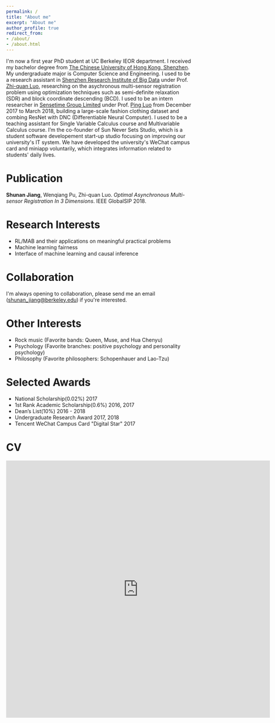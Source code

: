 ```yaml
---
permalink: /
title: "About me"
excerpt: "About me"
author_profile: true
redirect_from:
- /about/
- /about.html
---
```


I'm now a first year PhD student at UC Berkeley IEOR department. I received my bachelor degree from [The Chinese University of Hong Kong, Shenzhen](http://www.cuhk.edu.cn/en). My undergraduate major is Computer Science and Engineering. I used to be a research assistant in [Shenzhen Research Institute of Big Data](http://www.sribd.cn/index.php/en/) under Prof. [Zhi-quan Luo](https://scholar.google.com/citations?user=dW3gcXoAAAAJ&hl=zh-CN), researching on the asychronous multi-sensor registration problem using optimization techniques such as semi-definite relaxation (SDR) and block coordinate descending (BCD). I used to be an intern researcher in [Sensetime Group Limited](https://www.sensetime.com/) under Prof. [Ping Luo](https://scholar.google.com.hk/citations?user=aXdjxb4AAAAJ&hl=zh-CN) from December 2017 to March 2018, building a large-scale fashion clothing dataset and combing ResNet with DNC (Differentiable Neural Computer). I used to be a teaching assistant for Single Variable Calculus course and Multivariable Calculus course. I’m the co-founder of Sun Never Sets Studio, which is a student software developement start-up studio focusing on improving our university's IT system. We have developed the university's WeChat campus card and miniapp voluntarily, which integrates information related to students' daily lives.

# Publication
**Shunan Jiang**, Wenqiang Pu, Zhi-quan Luo. *Optimal Asynchronous Multi-sensor Registration In 3 Dimensions*. IEEE GlobalSIP 2018.

# Research Interests
* RL/MAB and their applications on meaningful practical problems
* Machine learning fairness
* Interface of machine learning and causal inference

# Collaboration
I'm always opening to collaboration, please send me an email (shunan_jiang@berkeley.edu) if you're interested.

# Other Interests
* Rock music (Favorite bands: Queen, Muse, and Hua Chenyu)
* Psychology (Favorite branches: positive psychology and personality psychology)
* Philosophy (Favorite philosophers: Schopenhauer and Lao-Tzu)

# Selected Awards
* National Scholarship(0.02%)   2017
* 1st Rank Academic Scholarship(0.6%)   2016, 2017
* Dean’s List(10%)   2016 - 2018
* Undergraduate Research Award   2017, 2018
* Tencent WeChat Campus Card "Digital Star"   2017

# CV
<iframe src="http://docs.google.com/gview?url=https://github.com/ShunanJiang/ShunanJiang.github.io/blob/master/files/CV_shunan.pdf&embedded=true" style="width:718px; height:700px;" frameborder="0"></iframe>
